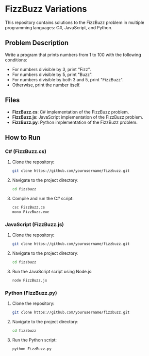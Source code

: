 # FizzBuzz Variations

This repository contains solutions to the FizzBuzz problem in multiple programming languages: C#, JavaScript, and Python.

## Problem Description

Write a program that prints numbers from 1 to 100 with the following conditions:
- For numbers divisible by 3, print "Fizz".
- For numbers divisible by 5, print "Buzz".
- For numbers divisible by both 3 and 5, print "FizzBuzz".
- Otherwise, print the number itself.

## Files

- **FizzBuzz.cs**: C# implementation of the FizzBuzz problem.
- **FizzBuzz.js**: JavaScript implementation of the FizzBuzz problem.
- **FizzBuzz.py**: Python implementation of the FizzBuzz problem.

## How to Run

### C# (FizzBuzz.cs)
1. Clone the repository:
   ```bash
   git clone https://github.com/yourusername/fizzbuzz.git

2. Navigate to the project directory:
   ```bash
   cd fizzbuzz
   
3. Compile and run the C# script:
   ```bash
   csc FizzBuzz.cs
   mono FizzBuzz.exe

### JavaScript (FizzBuzz.js)
1. Clone the repository:
   ```bash
   git clone https://github.com/yourusername/fizzbuzz.git

2. Navigate to the project directory:
   ```bash
   cd fizzbuzz

3. Run the JavaScript script using Node.js:
   ```bash
   node FizzBuzz.js

### Python (FizzBuzz.py)
1. Clone the repository:
   ```bash
   git clone https://github.com/yourusername/fizzbuzz.git

2. Navigate to the project directory:
   ```bash
   cd fizzbuzz

3. Run the Python script:
   ```bash
   python FizzBuzz.py